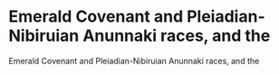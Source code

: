 # Emerald Covenant and Pleiadian-Nibiruian Anunnaki races, and the

Emerald Covenant and Pleiadian-Nibiruian Anunnaki races, and the